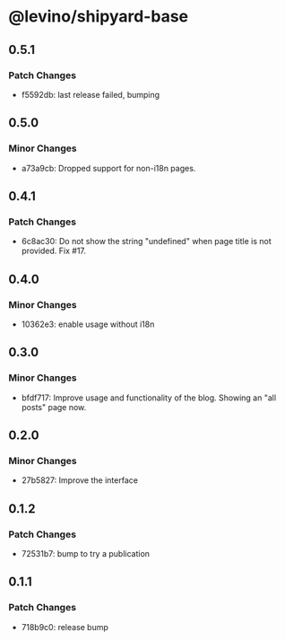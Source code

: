 # @levino/shipyard-base

## 0.5.1

### Patch Changes

- f5592db: last release failed, bumping

## 0.5.0

### Minor Changes

- a73a9cb: Dropped support for non-i18n pages.

## 0.4.1

### Patch Changes

- 6c8ac30: Do not show the string "undefined" when page title is not provided. Fix #17.

## 0.4.0

### Minor Changes

- 10362e3: enable usage without i18n

## 0.3.0

### Minor Changes

- bfdf717: Improve usage and functionality of the blog. Showing an "all posts" page now.

## 0.2.0

### Minor Changes

- 27b5827: Improve the interface

## 0.1.2

### Patch Changes

- 72531b7: bump to try a publication

## 0.1.1

### Patch Changes

- 718b9c0: release bump
